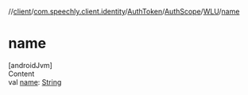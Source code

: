 //[client](../../../../index.md)/[com.speechly.client.identity](../../../index.md)/[AuthToken](../../index.md)/[AuthScope](../index.md)/[WLU](index.md)/[name](name.md)



# name  
[androidJvm]  
Content  
val [name](name.md): [String](https://kotlinlang.org/api/latest/jvm/stdlib/kotlin/-string/index.html)  



